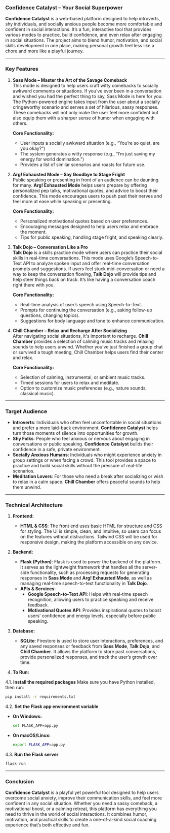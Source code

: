 ### **Confidence Catalyst** – Your Social Superpower

**Confidence Catalyst** is a web-based platform designed to help introverts, shy individuals, and socially anxious people become more comfortable and confident in social interactions. It’s a fun, interactive tool that provides various modes to practice, build confidence, and even relax after engaging in social situations. The project aims to blend humor, motivation, and social skills development in one place, making personal growth feel less like a chore and more like a playful journey.

---

### **Key Features**  

1. **Sass Mode – Master the Art of the Savage Comeback**  
   This mode is designed to help users craft witty comebacks to socially awkward comments or situations. If you’ve ever been in a conversation and wished you had the perfect thing to say, Sass Mode is here for you. The Python-powered engine takes input from the user about a socially cringeworthy scenario and serves a set of hilarious, sassy responses. These comebacks will not only make the user feel more confident but also equip them with a sharper sense of humor when engaging with others.  

   **Core Functionality:**  
   - User inputs a socially awkward situation (e.g., “You’re so quiet, are you okay?”)  
   - The system generates a witty response (e.g., “I’m just saving my energy for world domination.”)  
   - Provides a list of similar scenarios and roasts for future use.  

2. **Arg! Exhausted Mode – Say Goodbye to Stage Fright**  
   Public speaking or presenting in front of an audience can be daunting for many. **Arg! Exhausted Mode** helps users prepare by offering personalized pep talks, motivational quotes, and advice to boost their confidence. This mode encourages users to push past their nerves and feel more at ease while speaking or presenting.  

   **Core Functionality:**  
   - Personalized motivational quotes based on user preferences.  
   - Encouraging messages designed to help users relax and embrace the moment.  
   - Tips for public speaking, handling stage fright, and speaking clearly.  

3. **Talk Dojo – Conversation Like a Pro**  
   **Talk Dojo** is a skills practice mode where users can practice their social skills in real-time conversations. This mode uses Google’s Speech-to-Text API to analyze spoken input and offer real-time conversation prompts and suggestions. If users feel stuck mid-conversation or need a way to keep the conversation flowing, **Talk Dojo** will provide tips and help steer things back on track. It’s like having a conversation coach right there with you.  

   **Core Functionality:**  
   - Real-time analysis of user’s speech using Speech-to-Text.  
   - Prompts for continuing the conversation (e.g., asking follow-up questions, changing topics).  
   - Suggestions for body language and tone to enhance communication.  

4. **Chill Chamber – Relax and Recharge After Socializing**  
   After navigating social situations, it's important to recharge. **Chill Chamber** provides a selection of calming music tracks and relaxing sounds to help users unwind. Whether you’ve just finished a group chat or survived a tough meeting, Chill Chamber helps users find their center and relax.  

   **Core Functionality:**  
   - Selection of calming, instrumental, or ambient music tracks.  
   - Timed sessions for users to relax and meditate.  
   - Option to customize music preferences (e.g., nature sounds, classical music).  

---

### **Target Audience**  
- **Introverts**: Individuals who often feel uncomfortable in social situations and prefer a more laid-back environment. **Confidence Catalyst** helps turn those moments of silence into opportunities for growth.  
- **Shy Folks**: People who feel anxious or nervous about engaging in conversations or public speaking. **Confidence Catalyst** builds their confidence in a safe, private environment.  
- **Socially Anxious Humans**: Individuals who might experience anxiety in group settings or when facing a crowd. This tool provides a space to practice and build social skills without the pressure of real-life scenarios.  
- **Meditation Lovers**: For those who need a break after socializing or wish to relax in a calm space. **Chill Chamber** offers peaceful sounds to help them unwind.  

---

### **Technical Architecture**  

1. **Frontend:**  
   - **HTML & CSS**: The front end uses basic HTML for structure and CSS for styling. The UI is simple, clean, and intuitive, so users can focus on the features without distractions. Tailwind CSS will be used for responsive design, making the platform accessible on any device.  

2. **Backend:**  
   - **Flask (Python)**: Flask is used to power the backend of the platform. It serves as the lightweight framework that handles all the server-side functionality, such as processing requests for generating responses in **Sass Mode** and **Arg! Exhausted Mode**, as well as managing real-time speech-to-text functionality in **Talk Dojo**.  
   - **APIs & Services**:  
     - **Google Speech-to-Text API**: Helps with real-time speech recognition, allowing users to practice speaking and receive feedback.  
     - **Motivational Quotes API**: Provides inspirational quotes to boost users’ confidence and energy levels, especially before public speaking.  

3. **Database:**  
   - **SQLite**: Firestore is used to store user interactions, preferences, and any saved responses or feedback from **Sass Mode**, **Talk Dojo**, and **Chill Chamber**. It allows the platform to store past conversations, provide personalized responses, and track the user’s growth over time.  

4. **To Run:**

4.1. **Install the required packages**
   Make sure you have Python installed, then run:

   ```bash
   pip install -r requirements.txt
   ```

4.2. **Set the Flask app environment variable**

   * **On Windows:**

     ```bash
     set FLASK_APP=app.py
     ```

   * **On macOS/Linux:**

     ```bash
     export FLASK_APP=app.py
     ```

4.3. **Run the Flask server**

   ```bash
   flask run
   ```

---

### **Conclusion**  
**Confidence Catalyst** is a playful yet powerful tool designed to help users overcome social anxiety, improve their communication skills, and feel more confident in any social situation. Whether you need a sassy comeback, a motivational boost, or a calming retreat, this platform has everything you need to thrive in the world of social interactions. It combines humor, motivation, and practical skills to create a one-of-a-kind social coaching experience that’s both effective and fun.
